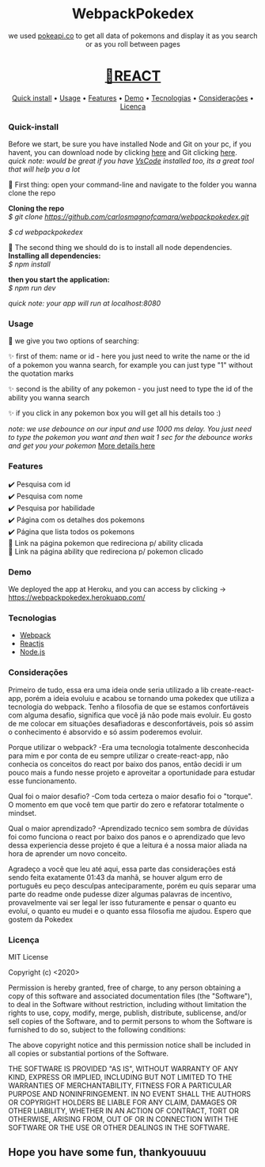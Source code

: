 <h1 align="center">WebpackPokedex</h1>

<p align="center">we used <a href="pokeapi.co" target="_blank">pokeapi.co</a> to get all data of pokemons and display it as you search or as you roll between pages</p>
<h1 align="center">
    <a href="https://pt-br.reactjs.org/" target="_blank">🔗REACT</a>
</h1>

<p align="center">
 <a href="#Quick-install">Quick install</a> •
 <a href="#Usage">Usage</a> • 
 <a href="#Features">Features</a> • 
 <a href="#Demo">Demo</a> • 
 <a href="#Tecnologias">Tecnologias</a> • 
 <a href="#Considerações">Considerações</a> • 
 <a href="#Licença">Licença</a>
</p>




### Quick-install

Before we start, be sure you have installed Node and Git on your pc, if you havent, you can download node by clicking <a href="https://nodejs.org/en/" target="_blank">here</a> and Git clicking <a href="https://git-scm.com" target="_blank">here</a>.
<br />
<i>quick note: would be great if you have <a href="https://code.visualstudio.com/" target="_blank">VsCode</a> installed too, its a great tool that will help you a lot</i>

🎲 First thing: open your command-line and navigate to the folder you wanna clone the repo

<b>Cloning the repo</b>
<br />
<i>$ git clone https://github.com/carlosmagnofcamara/webpackpokedex.git</i>

<i>$ cd webpackpokedex</i>

🎲 The second thing we should do is to install all node dependencies.
<br />
<b>Installing all dependencies:</b>
<br />
<i>$ npm install</i>

<b>then you start the application:</b>
<br />
<i>$ npm run dev</i>

<i>quick note: your app will run at localhost:8080</i>



### Usage


🚀 we give you two options of searching:

✨ first of them: name or id - here you just need to write the name or the id of a pokemon you wanna search, for example you can just type "1" without the quotation marks

✨ second is the ability of any pokemon - you just need to type the id of the ability you wanna search

✨ if you click in any pokemon box you will get all his details too :)


<i>note: we use debounce on our input and use 1000 ms delay. You just need to type the pokemon you want and then wait 1 sec for the debounce works and get you your pokemon</i> <a href="https://www.npmjs.com/package/lodash.debounce" target="_blank">More details here</a>




### Features

✔️ Pesquisa com id
<br />
✔️ Pesquisa com nome
<br />
✔️ Pesquisa por habilidade
<br />
✔️ Página com os detalhes dos pokemons
<br />
✔️ Página que lista todos os pokemons
<br />
🚧 Link na página pokemon que redireciona p/ ability clicada
<br />
🚧 Link na página ability que redireciona p/ pokemon clicado



### Demo

We deployed the app at Heroku, and you can access by clicking -> <a href="https://webpackpokedex.herokuapp.com/" target="_blank">https://webpackpokedex.herokuapp.com/ </a>



### Tecnologias

- [Webpack](https://webpack.js.org/)
- [Reactjs](https://pt-br.reactjs.org/)
- [Node.js](https://nodejs.org/en/)



### Considerações

Primeiro de tudo, essa era uma ideia onde seria utilizado a lib create-react-app, porém a ideia evoluiu e acabou se tornando uma pokedex que utiliza a tecnologia do webpack.
Tenho a filosofia de que se estamos confortáveis com alguma desafio, significa que você já não pode mais evoluir. Eu gosto de me colocar em situações desafiadoras e desconfortáveis, pois só assim o conhecimento é absorvido e só assim poderemos evoluir.

Porque utilizar o webpack?
 -Era uma tecnologia totalmente desconhecida para mim e por conta de eu sempre utilizar o create-react-app, não conhecia os conceitos do react por baixo dos panos, então decidi ir um pouco mais a fundo nesse projeto e aproveitar a oportunidade para estudar esse funcionamento.

Qual foi o maior desafio?
 -Com toda certeza o maior desafio foi o "torque". O momento em que você tem que partir do zero e refatorar totalmente o mindset.

Qual o maior aprendizado?
 -Aprendizado tecnico sem sombra de dúvidas foi como funciona o react por baixo dos panos e o aprendizado que levo dessa experiencia desse projeto é que a leitura é a nossa maior aliada na hora de aprender um novo conceito.

Agradeço a você que leu até aqui, essa parte das considerações está sendo feita exatamente 01:43 da manhã, se houver algum erro de português eu peço desculpas anteciparamente, porém eu quis separar uma parte do readme onde pudesse dizer algumas palavras de incentivo, provavelmente vai ser legal ler isso futuramente e pensar o quanto eu evoluí, o quanto eu mudei e o quanto essa filosofia me ajudou. Espero que gostem da Pokedex



### Licença

MIT License

Copyright (c) <2020> <Carlos Magno>

Permission is hereby granted, free of charge, to any person obtaining a copy
of this software and associated documentation files (the "Software"), to deal
in the Software without restriction, including without limitation the rights
to use, copy, modify, merge, publish, distribute, sublicense, and/or sell
copies of the Software, and to permit persons to whom the Software is
furnished to do so, subject to the following conditions:

The above copyright notice and this permission notice shall be included in all
copies or substantial portions of the Software.

THE SOFTWARE IS PROVIDED "AS IS", WITHOUT WARRANTY OF ANY KIND, EXPRESS OR
IMPLIED, INCLUDING BUT NOT LIMITED TO THE WARRANTIES OF MERCHANTABILITY,
FITNESS FOR A PARTICULAR PURPOSE AND NONINFRINGEMENT. IN NO EVENT SHALL THE
AUTHORS OR COPYRIGHT HOLDERS BE LIABLE FOR ANY CLAIM, DAMAGES OR OTHER
LIABILITY, WHETHER IN AN ACTION OF CONTRACT, TORT OR OTHERWISE, ARISING FROM,
OUT OF OR IN CONNECTION WITH THE SOFTWARE OR THE USE OR OTHER DEALINGS IN THE
SOFTWARE.


## Hope you have some fun, thankyouuuu